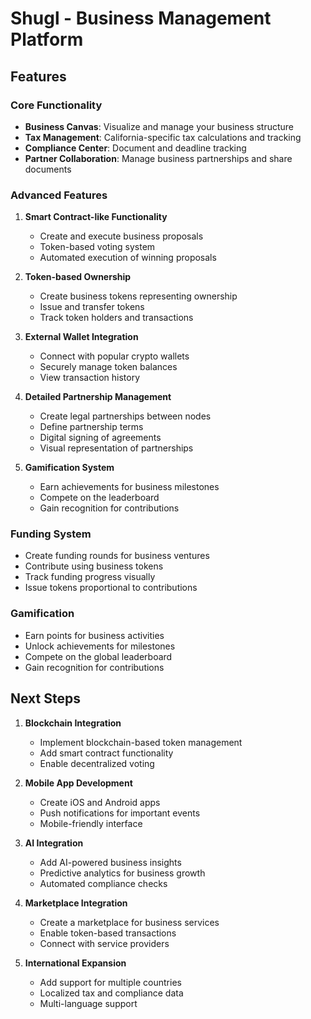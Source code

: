 # Shugl - Business Management Platform

## Features

### Core Functionality
- **Business Canvas**: Visualize and manage your business structure
- **Tax Management**: California-specific tax calculations and tracking
- **Compliance Center**: Document and deadline tracking
- **Partner Collaboration**: Manage business partnerships and share documents

### Advanced Features
1. **Smart Contract-like Functionality**
   - Create and execute business proposals
   - Token-based voting system
   - Automated execution of winning proposals

2. **Token-based Ownership**
   - Create business tokens representing ownership
   - Issue and transfer tokens
   - Track token holders and transactions

3. **External Wallet Integration**
   - Connect with popular crypto wallets
   - Securely manage token balances
   - View transaction history

4. **Detailed Partnership Management**
   - Create legal partnerships between nodes
   - Define partnership terms
   - Digital signing of agreements
   - Visual representation of partnerships

5. **Gamification System**
   - Earn achievements for business milestones
   - Compete on the leaderboard
   - Gain recognition for contributions

### Funding System
- Create funding rounds for business ventures
- Contribute using business tokens
- Track funding progress visually
- Issue tokens proportional to contributions

### Gamification
- Earn points for business activities
- Unlock achievements for milestones
- Compete on the global leaderboard
- Gain recognition for contributions

## Next Steps
1. **Blockchain Integration**
   - Implement blockchain-based token management
   - Add smart contract functionality
   - Enable decentralized voting

2. **Mobile App Development**
   - Create iOS and Android apps
   - Push notifications for important events
   - Mobile-friendly interface

3. **AI Integration**
   - Add AI-powered business insights
   - Predictive analytics for business growth
   - Automated compliance checks

4. **Marketplace Integration**
   - Create a marketplace for business services
   - Enable token-based transactions
   - Connect with service providers

5. **International Expansion**
   - Add support for multiple countries
   - Localized tax and compliance data
   - Multi-language support 